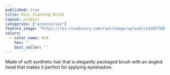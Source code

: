 ```yaml
---
published: true
title: Mini Slanting Brush
layout: product
categories: ["accessories"]
feature_image: "https://res.cloudinary.com/ruel/image/upload/v1438575069/fs/miniSlantingBrush.jpg"
colors:
  - color_name: N/A
    hex: ''
    best_seller: ''
---
```

Made of soft synthetic hair that is elegantly packaged brush with an angled head that makes it perfect for applying eyeshadow.  